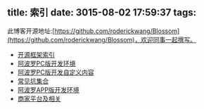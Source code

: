 title: 索引
date: 3015-08-02 17:59:37
tags:
---
此博客开源地址:[https://github.com/roderickwang/Blossom](https://github.com/roderickwang/Blossom)，欢迎同事一起撰写。

*   [开源框架索引](/2015/08/02/openSource/)
*   [阿波罗PC版开发环境](/2015/08/02/standard/)
*   [阿波罗PC版开发自定义内容](/2015/09/01/apollo-pc/)
*   [常见坑集合](/2015/09/01/standard-1/)
*   [阿波罗APP版开发环境](/2015/09/08/app/)
*   [商家平台及相关](/2015/09/09/merchantIndex/)

